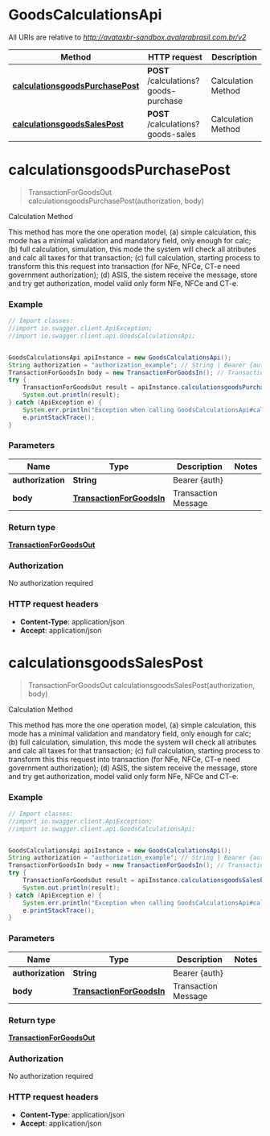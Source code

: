 # GoodsCalculationsApi

All URIs are relative to *http://avataxbr-sandbox.avalarabrasil.com.br/v2*

Method | HTTP request | Description
------------- | ------------- | -------------
[**calculationsgoodsPurchasePost**](GoodsCalculationsApi.md#calculationsgoodsPurchasePost) | **POST** /calculations?goods-purchase | Calculation Method
[**calculationsgoodsSalesPost**](GoodsCalculationsApi.md#calculationsgoodsSalesPost) | **POST** /calculations?goods-sales | Calculation Method


<a name="calculationsgoodsPurchasePost"></a>
# **calculationsgoodsPurchasePost**
> TransactionForGoodsOut calculationsgoodsPurchasePost(authorization, body)

Calculation Method

This method has more the one operation model, (a) simple calculation, this mode has a minimal validation and mandatory field, only enough for calc; (b) full calculation, simulation, this mode the system will check all atributes and calc all taxes for that transaction; (c) full calculation, starting process to transform this this request into transaction (for NFe, NFCe, CT-e need government authorization); (d) ASIS, the sistem receive the message, store and try get authorization, model valid only form NFe, NFCe and CT-e. 

### Example
```java
// Import classes:
//import io.swagger.client.ApiException;
//import io.swagger.client.api.GoodsCalculationsApi;


GoodsCalculationsApi apiInstance = new GoodsCalculationsApi();
String authorization = "authorization_example"; // String | Bearer {auth}
TransactionForGoodsIn body = new TransactionForGoodsIn(); // TransactionForGoodsIn | Transaction Message
try {
    TransactionForGoodsOut result = apiInstance.calculationsgoodsPurchasePost(authorization, body);
    System.out.println(result);
} catch (ApiException e) {
    System.err.println("Exception when calling GoodsCalculationsApi#calculationsgoodsPurchasePost");
    e.printStackTrace();
}
```

### Parameters

Name | Type | Description  | Notes
------------- | ------------- | ------------- | -------------
 **authorization** | **String**| Bearer {auth} |
 **body** | [**TransactionForGoodsIn**](TransactionForGoodsIn.md)| Transaction Message |

### Return type

[**TransactionForGoodsOut**](TransactionForGoodsOut.md)

### Authorization

No authorization required

### HTTP request headers

 - **Content-Type**: application/json
 - **Accept**: application/json

<a name="calculationsgoodsSalesPost"></a>
# **calculationsgoodsSalesPost**
> TransactionForGoodsOut calculationsgoodsSalesPost(authorization, body)

Calculation Method

This method has more the one operation model, (a) simple calculation, this mode has a minimal validation and mandatory field, only enough for calc; (b) full calculation, simulation, this mode the system will check all atributes and calc all taxes for that transaction; (c) full calculation, starting process to transform this this request into transaction (for NFe, NFCe, CT-e need government authorization); (d) ASIS, the sistem receive the message, store and try get authorization, model valid only form NFe, NFCe and CT-e. 

### Example
```java
// Import classes:
//import io.swagger.client.ApiException;
//import io.swagger.client.api.GoodsCalculationsApi;


GoodsCalculationsApi apiInstance = new GoodsCalculationsApi();
String authorization = "authorization_example"; // String | Bearer {auth}
TransactionForGoodsIn body = new TransactionForGoodsIn(); // TransactionForGoodsIn | Transaction Message
try {
    TransactionForGoodsOut result = apiInstance.calculationsgoodsSalesPost(authorization, body);
    System.out.println(result);
} catch (ApiException e) {
    System.err.println("Exception when calling GoodsCalculationsApi#calculationsgoodsSalesPost");
    e.printStackTrace();
}
```

### Parameters

Name | Type | Description  | Notes
------------- | ------------- | ------------- | -------------
 **authorization** | **String**| Bearer {auth} |
 **body** | [**TransactionForGoodsIn**](TransactionForGoodsIn.md)| Transaction Message |

### Return type

[**TransactionForGoodsOut**](TransactionForGoodsOut.md)

### Authorization

No authorization required

### HTTP request headers

 - **Content-Type**: application/json
 - **Accept**: application/json

